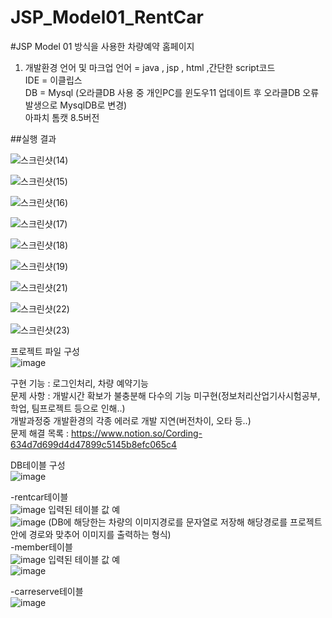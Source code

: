 # JSP_Model01_RentCar
#JSP Model 01 방식을 사용한 차량예약 홈페이지

1. 개발환경
 언어 및 마크업 언어 = java , jsp , html ,간단한 script코드  
 IDE = 이클립스  
 DB = Mysql  (오라클DB 사용 중 개인PC를 윈도우11 업데이트 후  오라클DB 오류발생으로 MysqlDB로 변경)  
    아파치 톰캣 8.5버전  


##실행 결과  

![스크린샷(14)](https://user-images.githubusercontent.com/79188190/160531806-7f1bdad4-f044-429d-9579-5d04533f8ca6.png)


![스크린샷(15)](https://user-images.githubusercontent.com/79188190/160531827-37e3055e-8ae7-4342-89de-7425bf8da44c.png)


![스크린샷(16)](https://user-images.githubusercontent.com/79188190/160531845-db2a1853-d8e5-43e9-9c69-a32fa7c67205.png)


![스크린샷(17)](https://user-images.githubusercontent.com/79188190/160531864-368226c4-1265-4d2a-8825-cd312f1c0e9c.png)


![스크린샷(18)](https://user-images.githubusercontent.com/79188190/160531877-74d476ec-c01a-4c7a-b028-b72a01c2078e.png)


![스크린샷(19)](https://user-images.githubusercontent.com/79188190/160531898-d5f223cd-74db-4bf5-8cb1-3b6a64f08511.png)


![스크린샷(21)](https://user-images.githubusercontent.com/79188190/160531920-15cd0eb7-5936-43d2-b8c8-4bb3f3fee425.png)


![스크린샷(22)](https://user-images.githubusercontent.com/79188190/160531934-c1c72bfa-3d20-41d4-8055-0b72e0d7b017.png)


![스크린샷(23)](https://user-images.githubusercontent.com/79188190/160531958-ed94231a-5605-4b32-9e17-e218224f8bd3.png)


프로젝트 파일 구성  
![image](https://user-images.githubusercontent.com/79188190/160530862-e5d687dd-7d06-41b7-b122-bcc2b89d0d1a.png)


구현 기능 : 로그인처리, 차량 예약기능   
문제 사항 : 개발시간 확보가 불충분해 다수의 기능 미구현(정보처리산업기사시험공부, 학업, 팀프로젝트 등으로 인해..)  
            개발과정중 개발환경의 각종 에러로 개발 지연(버전차이, 오타 등..)  
문제 해결 목록 : https://www.notion.so/Cording-634d7d699d4d47899c5145b8efc065c4  
            


DB테이블 구성  
![image](https://user-images.githubusercontent.com/79188190/160530530-e966c6b7-dc76-487b-b9a1-5169d6a4691e.png)

-rentcar테이블  
![image](https://user-images.githubusercontent.com/79188190/160530431-003f1629-9063-48f7-8f85-074085ff0fb7.png)
    입력된 테이블 값 예  
    ![image](https://user-images.githubusercontent.com/79188190/160531151-f9651b90-0581-4c9e-8344-550bd5006093.png)
    (DB에 해당한는 차량의 이미지경로를 문자열로 저장해 해당경로를 프로젝트안에 경로와 맞추어 이미지를 출력하는 형식)  
-member테이블  
![image](https://user-images.githubusercontent.com/79188190/160530309-6840ddda-cf11-4684-82ad-6498b71b78ba.png)
    입력된 테이블 값 예  
    ![image](https://user-images.githubusercontent.com/79188190/160534398-a6d920f5-f9a6-4322-9142-db9e13f44ba4.png)

-carreserve테이블  
![image](https://user-images.githubusercontent.com/79188190/160530159-d461852f-d133-4e9c-8c2b-04b576f0c31a.png)
